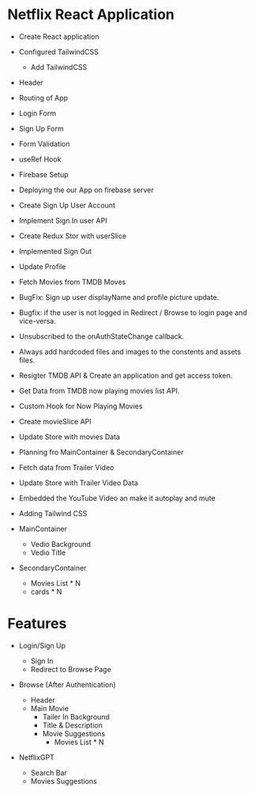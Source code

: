 <!-- @format -->

# Netflix React Application

- Create React application
- Configured TailwindCSS
  - Add TailwindCSS
- Header
- Routing of App
- Login Form
- Sign Up Form
- Form Validation
- useRef Hook
- Firebase Setup
- Deploying the our App on firebase server
- Create Sign Up User Account
- Implement Sign In user API
- Create Redux Stor with userSlice
- Implemented Sign Out
- Update Profile
- Fetch Movies from TMDB Moves
- BugFix: Sign up user displayName and profile picture update.
- Bugfix: if the user is not logged in Redirect / Browse to login page and vice-versa.
- Unsubscribed to the onAuthStateChange callback.
- Always add hardcoded files and images to the constents and assets files.
- Resigter TMDB API & Create an application and get access token.
- Get Data from TMDB now playing movies list API.
- Custom Hook for Now Playing Movies
- Create movieSlice API
- Update Store with movies Data
- Planning fro MainContainer & SecondaryContainer
- Fetch data from Trailer Video
- Update Store with Trailer Video Data
- Embedded the YouTube Video an make it autoplay and mute
- Adding Tailwind  CSS

- MainContainer
  - Vedio Background
  - Vedio Title
- SecondaryContainer
  - Movies List * N
  - cards * N

# Features

- Login/Sign Up
  - Sign In
  - Redirect to Browse Page
- Browse (After Authentication)

  - Header
  - Main Movie
    - Tailer In Background
    - Title & Description
    - Movie Suggestions
      - Movies List * N

- NetflixGPT
  - Search Bar
  - Movies Suggestions
